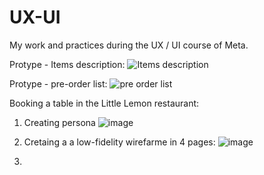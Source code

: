 # UX-UI
My work and practices during the UX / UI course of Meta.

Protype - Items description:
![Items description](https://github.com/TKabakov/UX-UI/assets/114015277/405b5d27-9a24-4eda-83cd-ec855dd2dee2)

Protype - pre-order list:
![pre order list](https://github.com/TKabakov/UX-UI/assets/114015277/59d713c6-c0cf-4055-83a5-73c2d69b3260)

Booking a table in the Little Lemon restaurant:
1. Creating persona
   ![image](https://github.com/TKabakov/UX-UI/assets/114015277/fc74d205-00e9-4269-b3e2-6478b983f8d4)

2. Cretaing a a low-fidelity wirefarme in 4 pages:
   ![image](https://github.com/TKabakov/UX-UI/assets/114015277/d0cd3cd4-cb35-45f4-bd56-224811ffd5c9)

3. 
